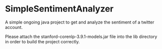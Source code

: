 # SimpleSentimentAnalyzer
A simple ongoing java project to get and analyze the sentiment of a twitter account.

Please attach the stanford-corenlp-3.9.1-models.jar file into the lib directory in order to build the project correctly.
